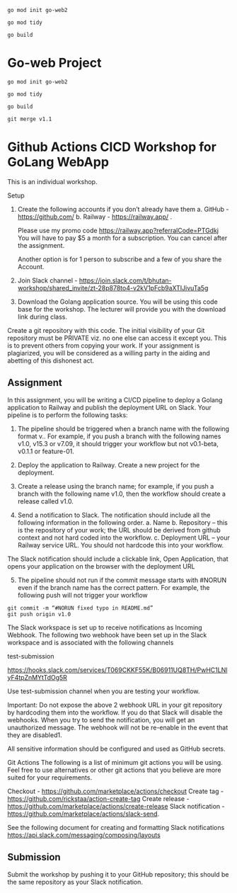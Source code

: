 
```
go mod init go-web2

```

```
go mod tidy
```

```
go build
```
# Go-web Project

```
go mod init go-web2

```

```
go mod tidy
```

```
go build
```

```
git merge v1.1
```


# Github Actions CICD Workshop for GoLang WebApp

This is an individual workshop.

Setup
1. Create the following accounts if you don’t already have them
    a. GitHub - https://github.com/
    b. Railway - https://railway.app/ . 

    Please use my promo code https://railway.app?referralCode=PTGdkj
    You will have to pay $5 a month for a subscription. You can cancel after the
    assignment.

    Another option is for 1 person to subscribe and a few of you share the
    Account.

2. Join Slack channel - https://join.slack.com/t/bhutan-workshop/shared_invite/zt-28p878to4-v2kV1pFcb9aXTIJivuTa5g

3. Download the Golang application source. You will be using this code base for the workshop. The lecturer will provide you with the download link during class.

Create a git repository with this code. The initial visibility of your Git repository
must be PRIVATE viz. no one else can access it except you. This is to prevent
others from copying your work. If your assignment is plagiarized, you will be
considered as a willing party in the aiding and abetting of this dishonest act.

## Assignment

In this assignment, you will be writing a CI/CD pipeline to deploy a Golang
application to Railway and publish the deployment URL on Slack. Your pipeline is
to perform the following tasks:

1. The pipeline should be triggered when a branch name with the following
format v<digit>.<digit>. For example, if you push a branch with the
following names v1.0, v15.3 or v7.09, it should trigger your workflow but
not v0.1-beta, v0.1.1 or feature-01.

2. Deploy the application to Railway. Create a new project for the deployment.

3. Create a release using the branch name; for example, if you push a branch
with the following name v1.0, then the workflow should create a release
called v1.0.

4. Send a notification to Slack. The notification should include all the following
information in the following order.
    a. Name 
    b. Repository – this is the repository of your work; the URL should be derived from github context and not hard coded into the workflow.
    c. Deployment URL – your Railway service URL. You should not hardcode this into your workflow.

The Slack notification should include a clickable link, Open Application, that
opens your application on the browser with the deployment URL


5. The pipeline should not run if the commit message starts with #NORUN even if
the branch name has the correct pattern. For example, the following push will
not trigger your workflow

```
git commit -m “#NORUN fixed typo in README.md”
git push origin v1.0
```

The Slack workspace is set up to receive notifications as Incoming
Webhook. The following two webhook have been set up in the Slack
workspace and is associated with the following channels

test-submission

https://hooks.slack.com/services/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

Use test-submission channel when you are testing your workflow.

Important: Do not expose the above 2 webhook URL in your git repository by
hardcoding them into the workflow. If you do that Slack will disable the
webhooks. When you try to send the notification, you will get an unauthorized message. The webhook will not be re-enable in the event that they are disabled1.

All sensitive information should be configured and used as GitHub secrets.

Git Actions
The following is a list of minimum git actions you will be using. Feel free to use alternatives or other git actions that you believe are more suited for your requirements.

Checkout - https://github.com/marketplace/actions/checkout
Create tag - https://github.com/rickstaa/action-create-tag
Create release - https://github.com/marketplace/actions/create-release
Slack notification - https://github.com/marketplace/actions/slack-send. 

See the following document for creating and formatting Slack notifications
https://api.slack.com/messaging/composing/layouts

## Submission
Submit the workshop by pushing it to your GitHub repository; this should be the
same repository as your Slack notification.


